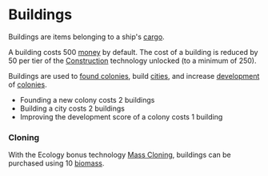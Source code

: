# Buildings

Buildings are items belonging to a ship's [cargo](cargo.md). 

A building costs 500 [money](money.md) by default. The cost of a building is reduced by 50 per tier of the [Construction](../technology/construction.md) technology unlocked (to a minimum of 250). 

Buildings are used to [found colonies](../actions/found_colony.md), build [cities](city.md), and increase [development](development.md) of [colonies](colony.md).
 - Founding a new colony costs 2 buildings
 - Building a city costs 2 buildings
 - Improving the development score of a colony costs 1 building

### Cloning

With the Ecology bonus technology [Mass Cloning](../technology/mass_cloning.md), buildings can be purchased using 10 [biomass](biomass.md). 
